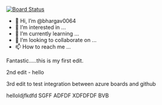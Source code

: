 [![Board Status](https://dev.azure.com/bhargav0064azure/7867eac0-0574-4f87-a016-f0cef29f518a/f334a986-b25b-4d56-8fae-e66f0e2ee06f/_apis/work/boardbadge/2cced087-b507-41e7-a5a0-49d7bb49ab8e)](https://dev.azure.com/bhargav0064azure/7867eac0-0574-4f87-a016-f0cef29f518a/_boards/board/t/f334a986-b25b-4d56-8fae-e66f0e2ee06f/Microsoft.RequirementCategory)
- 👋 Hi, I’m @bhargav0064
- 👀 I’m interested in ...
- 🌱 I’m currently learning ...
- 💞️ I’m looking to collaborate on ...
- 📫 How to reach me ...

Fantastic.....this is my first edit.

2nd edit - hello

3rd edit to test integration between azure boards and github

<!---
bhargav0064/bhargav0064 is a ✨ special ✨ repository because its `README.md` (this file) appears on your GitHub profile.
You can click the Preview link to take a look at your changes.
--->
helloldjfkdfd
SGFF
ADFDF
XDFDFDF
BVB
